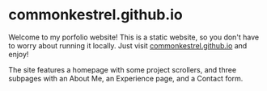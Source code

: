 # commonkestrel.github.io

Welcome to my porfolio website!
This is a static website, so you don't have to worry about running it locally.
Just visit [commonkestrel.github.io](https://commonkestrel.github.io) and enjoy!

The site features a homepage with some project scrollers,
and three subpages with an About Me, an Experience page, and a Contact form. 
